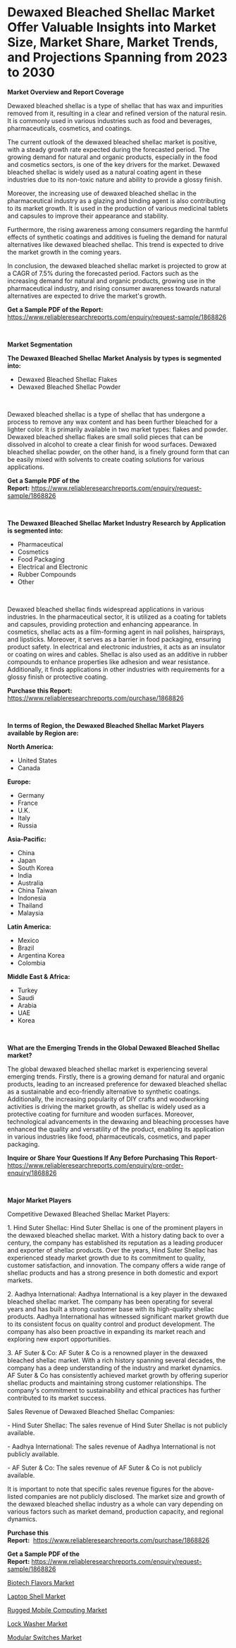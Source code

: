 <p><h1>Dewaxed Bleached Shellac Market Offer Valuable Insights into Market Size, Market Share, Market Trends, and Projections Spanning from 2023 to 2030</h1></p><p><strong>Market Overview and Report Coverage</strong></p>
<p><p>Dewaxed bleached shellac is a type of shellac that has wax and impurities removed from it, resulting in a clear and refined version of the natural resin. It is commonly used in various industries such as food and beverages, pharmaceuticals, cosmetics, and coatings.</p><p>The current outlook of the dewaxed bleached shellac market is positive, with a steady growth rate expected during the forecasted period. The growing demand for natural and organic products, especially in the food and cosmetics sectors, is one of the key drivers for the market. Dewaxed bleached shellac is widely used as a natural coating agent in these industries due to its non-toxic nature and ability to provide a glossy finish.</p><p>Moreover, the increasing use of dewaxed bleached shellac in the pharmaceutical industry as a glazing and binding agent is also contributing to its market growth. It is used in the production of various medicinal tablets and capsules to improve their appearance and stability.</p><p>Furthermore, the rising awareness among consumers regarding the harmful effects of synthetic coatings and additives is fueling the demand for natural alternatives like dewaxed bleached shellac. This trend is expected to drive the market growth in the coming years.</p><p>In conclusion, the dewaxed bleached shellac market is projected to grow at a CAGR of 7.5% during the forecasted period. Factors such as the increasing demand for natural and organic products, growing use in the pharmaceutical industry, and rising consumer awareness towards natural alternatives are expected to drive the market's growth.</p></p>
<p><strong>Get a Sample PDF of the Report:</strong> <a href="https://www.reliableresearchreports.com/enquiry/request-sample/1868826">https://www.reliableresearchreports.com/enquiry/request-sample/1868826</a></p>
<p>&nbsp;</p>
<p><strong>Market Segmentation</strong></p>
<p><strong>The Dewaxed Bleached Shellac Market Analysis by types is segmented into:</strong></p>
<p><ul><li>Dewaxed Bleached Shellac Flakes</li><li>Dewaxed Bleached Shellac Powder</li></ul></p>
<p>&nbsp;</p>
<p><p>Dewaxed bleached shellac is a type of shellac that has undergone a process to remove any wax content and has been further bleached for a lighter color. It is primarily available in two market types: flakes and powder. Dewaxed bleached shellac flakes are small solid pieces that can be dissolved in alcohol to create a clear finish for wood surfaces. Dewaxed bleached shellac powder, on the other hand, is a finely ground form that can be easily mixed with solvents to create coating solutions for various applications.</p></p>
<p><strong>Get a Sample PDF of the Report:</strong>&nbsp;<a href="https://www.reliableresearchreports.com/enquiry/request-sample/1868826">https://www.reliableresearchreports.com/enquiry/request-sample/1868826</a></p>
<p>&nbsp;</p>
<p><strong>The Dewaxed Bleached Shellac Market Industry Research by Application is segmented into:</strong></p>
<p><ul><li>Pharmaceutical</li><li>Cosmetics</li><li>Food Packaging</li><li>Electrical and Electronic</li><li>Rubber Compounds</li><li>Other</li></ul></p>
<p>&nbsp;</p>
<p><p>Dewaxed bleached shellac finds widespread applications in various industries. In the pharmaceutical sector, it is utilized as a coating for tablets and capsules, providing protection and enhancing appearance. In cosmetics, shellac acts as a film-forming agent in nail polishes, hairsprays, and lipsticks. Moreover, it serves as a barrier in food packaging, ensuring product safety. In electrical and electronic industries, it acts as an insulator or coating on wires and cables. Shellac is also used as an additive in rubber compounds to enhance properties like adhesion and wear resistance. Additionally, it finds applications in other industries with requirements for a glossy finish or protective coating.</p></p>
<p><strong>Purchase this Report:</strong>&nbsp; <a href="https://www.reliableresearchreports.com/purchase/1868826">https://www.reliableresearchreports.com/purchase/1868826</a></p>
<p>&nbsp;</p>
<p><strong>In terms of Region, the Dewaxed Bleached Shellac Market Players available by Region are:</strong></p>
<p>
    <p> <strong> North America: </strong>
        <ul>
            <li>United States</li>
            <li>Canada</li>
        </ul>
        </p> 
    <p> <strong> Europe: </strong>
        <ul>
            <li>Germany</li>
            <li>France</li>
            <li>U.K.</li>
            <li>Italy</li>
            <li>Russia</li>
        </ul>
        </p> 
    <p> <strong> Asia-Pacific: </strong>
        <ul>
            <li>China</li>
            <li>Japan</li>
            <li>South Korea</li>
            <li>India</li>
            <li>Australia</li>
            <li>China Taiwan</li>
            <li>Indonesia</li>
            <li>Thailand</li>
            <li>Malaysia</li>
        </ul>
        </p> 
    <p> <strong> Latin America: </strong>
        <ul>
            <li>Mexico</li>
            <li>Brazil</li>
            <li>Argentina Korea</li>
            <li>Colombia</li>
        </ul>
        </p> 
    <p> <strong> Middle East & Africa: </strong>
        <ul>
            <li>Turkey</li>
            <li>Saudi</li>
            <li>Arabia</li>
            <li>UAE</li>
            <li>Korea</li>
        </ul>
    </p>
    </p>
<p>&nbsp;</p>
<p><strong>What are the Emerging Trends in the Global Dewaxed Bleached Shellac market?</strong></p>
<p><p>The global dewaxed bleached shellac market is experiencing several emerging trends. Firstly, there is a growing demand for natural and organic products, leading to an increased preference for dewaxed bleached shellac as a sustainable and eco-friendly alternative to synthetic coatings. Additionally, the increasing popularity of DIY crafts and woodworking activities is driving the market growth, as shellac is widely used as a protective coating for furniture and wooden surfaces. Moreover, technological advancements in the dewaxing and bleaching processes have enhanced the quality and versatility of the product, enabling its application in various industries like food, pharmaceuticals, cosmetics, and paper packaging.</p></p>
<p><strong>Inquire or Share Your Questions If Any Before Purchasing This Report</strong>- <a href="https://www.reliableresearchreports.com/enquiry/pre-order-enquiry/1868826">https://www.reliableresearchreports.com/enquiry/pre-order-enquiry/1868826</a></p>
<p>&nbsp;</p>
<p><strong>Major Market Players</strong></p>
<p><p>Competitive Dewaxed Bleached Shellac Market Players:</p><p>1. Hind Suter Shellac: Hind Suter Shellac is one of the prominent players in the dewaxed bleached shellac market. With a history dating back to over a century, the company has established its reputation as a leading producer and exporter of shellac products. Over the years, Hind Suter Shellac has experienced steady market growth due to its commitment to quality, customer satisfaction, and innovation. The company offers a wide range of shellac products and has a strong presence in both domestic and export markets.</p><p>2. Aadhya International: Aadhya International is a key player in the dewaxed bleached shellac market. The company has been operating for several years and has built a strong customer base with its high-quality shellac products. Aadhya International has witnessed significant market growth due to its consistent focus on quality control and product development. The company has also been proactive in expanding its market reach and exploring new export opportunities.</p><p>3. AF Suter & Co: AF Suter & Co is a renowned player in the dewaxed bleached shellac market. With a rich history spanning several decades, the company has a deep understanding of the industry and market dynamics. AF Suter & Co has consistently achieved market growth by offering superior shellac products and maintaining strong customer relationships. The company's commitment to sustainability and ethical practices has further contributed to its market success.</p><p>Sales Revenue of Dewaxed Bleached Shellac Companies:</p><p>- Hind Suter Shellac: The sales revenue of Hind Suter Shellac is not publicly available.</p><p>- Aadhya International: The sales revenue of Aadhya International is not publicly available.</p><p>- AF Suter & Co: The sales revenue of AF Suter & Co is not publicly available.</p><p>It is important to note that specific sales revenue figures for the above-listed companies are not publicly disclosed. The market size and growth of the dewaxed bleached shellac industry as a whole can vary depending on various factors such as market demand, production capacity, and regional dynamics.</p></p>
<p><strong>Purchase this Report:</strong>&nbsp;&nbsp;<a href="https://www.reliableresearchreports.com/purchase/1868826">https://www.reliableresearchreports.com/purchase/1868826</a></p>
<p></p>
<p><strong>Get a Sample PDF of the Report:</strong>&nbsp;<a href="https://www.reliableresearchreports.com/enquiry/request-sample/1868826">https://www.reliableresearchreports.com/enquiry/request-sample/1868826</a></p>
<p><p><a href="https://medium.com/@marcellakin2023/biotech-flavors-market-share-evolution-and-market-growth-trends-2023-2030-d658873e5b90">Biotech Flavors Market</a></p><p><a href="https://medium.com/@smithazim89098/laptop-shell-market-furnishes-information-on-market-share-market-trends-and-market-growth-cf3544d3a601">Laptop Shell Market</a></p><p><a href="https://medium.com/@wadeodinnn745/rugged-mobile-computing-market-analysis-and-sze-forecasted-for-period-from-2023-to-2030-dc4b559df3e6">Rugged Mobile Computing Market</a></p><p><a href="https://medium.com/@royalmiller09/lock-washer-market-report-reveals-the-latest-trends-and-growth-opportunities-of-this-market-490a0a09e568">Lock Washer Market</a></p><p><a href="https://medium.com/@noewwade60/modular-switches-market-report-reveals-the-latest-trends-and-growth-opportunities-of-this-market-881e98cf6739">Modular Switches Market</a></p></p>